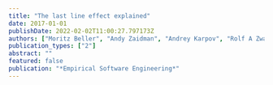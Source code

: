 ```yaml
---
title: "The last line effect explained"
date: 2017-01-01
publishDate: 2022-02-02T11:00:27.797173Z
authors: ["Moritz Beller", "Andy Zaidman", "Andrey Karpov", "Rolf A Zwaan"]
publication_types: ["2"]
abstract: ""
featured: false
publication: "*Empirical Software Engineering*"
---
```


